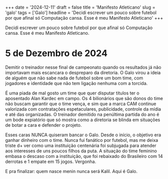 +++
date = '2024-12-11'
draft = false
title = 'Manifesto Atleticano'
slug = 'galo'
tags = ['Galo']
headline = 'Decidi escrever um pouco sobre futebol por que afinal só Computação cansa. Esse é meu Manifesto Atleticano'
+++

Decidi escrever um pouco sobre futebol por que afinal só Computação cansa. Esse é meu Manifesto Atleticano.

# 5 de Dezembro de 2024
Demitir o treinador nesse final de campeonato quando os resultados já não importavam mais escancara o despreparo da diretoria. O Galo virou a ideia de alguém que não sabe nada de futebol sobre um bom time, com jogadores e identidade que não tem ligação nenhuma com a torcida.

É uma piada de mal gosto um time que quer disputar titulos ter o aposentado Alan Kardec em campo. Os 4 bilionários que são donos do time não buscam garantir que o time vença, e sim que a marca CAM continue valorizada com contratações espetaculares, publicidade, controle da mídia e até das organizadas. O treinador demitido na penúltima partida do ano é um bode expiatório que só mostra como a diretoria se blinda em situações de botar a cara e defender o projeto. 

Esses caras NUNCA quiseram bancar o Galo. Desde o início, o objetivo era ganhar dinheiro com o time. Nunca fui fanático por futebol, mas me deixa triste d+ ver como uma instituição centenária foi subjugada para atender aos interesses de uns poucos filhos da puta. A situação do time feminino embasa o descaso com a instituição, que foi rebaixado do Brasileiro com 14 derrotas e 1 empate em 15 jogos. Vergonha.

E pra finalizar: quem nasce menin nunca será Kalil. Aqui é Galo.